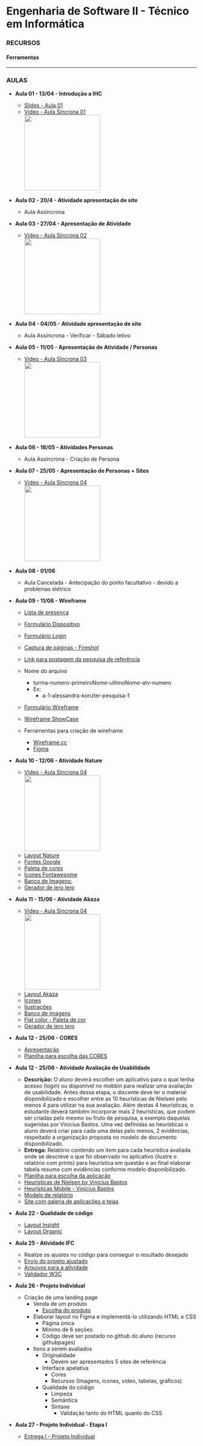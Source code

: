 # Engenharia de Software II - Técnico em Informática

### RECURSOS
#### Ferramentas


---

### AULAS
* **Aula 01 - 13/04 - Introdução a IHC**   
    * [Slides - Aula 01](https://github.com/kennedyaraujo/ifc/blob/main/algoritmo/slides/aula01-algoritmo.pdf)
    * [Vídeo - Aula Síncrona 01](https://www.youtube.com/watch?v=xmRSrJSUJrM) <br/>
    <a href="https://www.youtube.com/watch?v=xmRSrJSUJrM"> <img src="https://img.youtube.com/vi/xmRSrJSUJrM/maxresdefault.jpg" width="200"></a>  
    <!-- [![Vídeo - Aula 01](https://img.youtube.com/vi/JAkcA0eMRFg/maxresdefault.jpg)](https://youtu.be/JAkcA0eMRFg) -->
* **Aula 02 - 20/4 - Atividade apresentação de site**
    * Aula Assíncrona
* **Aula 03 - 27/04 - Apresentação de Atividade**
    * [Vídeo - Aula Síncrona 02](https://www.youtube.com/watch?v=Iz-NAiDcWSU) <br/>
    <a href="https://www.youtube.com/watch?v=Iz-NAiDcWSU"> <img src="https://img.youtube.com/vi/Iz-NAiDcWSU/maxresdefault.jpg" width="200"></a> 
* **Aula 04 - 04/05 - Atividade apresentação de site**
    * Aula Assíncrona - Verificar - Sábado letivo
* **Aula 05 - 11/05 - Apresentação de Atividade / Personas**
    * [Vídeo - Aula Síncrona 03](https://www.youtube.com/watch?v=J3KSFREwx1c) <br/>
    <a href="https://www.youtube.com/watch?v=J3KSFREwx1c"> <img src="https://img.youtube.com/vi/J3KSFREwx1c/maxresdefault.jpg" width="200"></a> 
* **Aula 06 - 18/05 - Atividades Personas**
    * Aula Assíncrona - Criação de Persona
* **Aula 07 - 25/05 - Apresentação de Personas + Sites**
    * [Vídeo - Aula Síncrona 04](https://www.youtube.com/watch?v=nGDoZCk9dJQ) <br/>
    <a href="https://www.youtube.com/watch?v=nGDoZCk9dJQ"> <img src="https://img.youtube.com/vi/nGDoZCk9dJQ/maxresdefault.jpg" width="200"></a>    
* **Aula 08 - 01/06**
    * Aula Cancelada - Antecipação do ponto facultativo - devido a problemas elétrico
* **Aula 09 - 11/06 - Wireframe**
    * [Lista de presença](https://docs.google.com/spreadsheets/d/1CiPEIcsYaQxuKma1n1iWttEesfuUUmJklBvxrpDEP0Q/edit?usp=sharing)
    * [Formulário Dispositivo](https://forms.gle/Z7afxD5Qz6htJ9VD9)
    * [Formulário Login](https://forms.gle/zq1eeAqheorw6oar9)
    * [Captura de páginas - Fireshot](https://chrome.google.com/webstore/detail/take-webpage-screenshots/mcbpblocgmgfnpjjppndjkmgjaogfceg?hl=pt-BR)
    * [Link para postagem da pesquisa de referência](https://drive.google.com/drive/folders/1txQ3kFiH2NUWFjNdG4Df2qOPZfdJl2H1?usp=sharing)
    * Nome do arquivo
        * turma-numero-primeiroNome-ultimoNome-atv-numero
        * Ex:
            * a-1-alessandra-konzler-pesquisa-1

    * [Formulário Wireframe](https://forms.gle/ugCP99CCsxDpjxXz6)
    * [Wireframe ShowCase](http://www.wireframeshowcase.com/)
    * Ferramentas para criação de wireframe
        * [Wireframe.cc](https://wireframe.cc/)
        * [Figma](https://www.figma.com)
* **Aula 10 - 12/06 - Atividade Nature**
    * [Vídeo - Aula Síncrona 04](https://www.youtube.com/watch?v=skI5eHWeErg) <br/>
    <a href="https://www.youtube.com/watch?v=skI5eHWeErg"> <img src="https://img.youtube.com/vi/skI5eHWeErg/maxresdefault.jpg" width="200"></a> 
    * [Layout Nature](https://raw.githubusercontent.com/kennedyaraujo/ifc/main/prototipacao/atividades/atv-nature/home.jpg)
    * [Fontes Google](https://fonts.google.com/)
    * [Paleta de cores](https://www.colourlovers.com/palettes)
    * [Ícones Fontawesome](https://fontawesome.com/v5/cheatsheet/free/regular)
    * [Banco de Imagens: ](https://unsplash.com/)
    * [Gerador de lero lero](https://lerolero.com/)
* **Aula 11 - 15/06 - Atividade Akaza**
    * [Vídeo - Aula Síncrona 04](https://www.youtube.com/watch?v=CL3pueM4Z5M) <br/>
    <a href="https://www.youtube.com/watch?v=CL3pueM4Z5M"> <img src="https://img.youtube.com/vi/CL3pueM4Z5M/maxresdefault.jpg" width="200"></a> 
    * [Layout Akaza](https://raw.githubusercontent.com/kennedyaraujo/ifc/main/prototipacao/atividades/atv-akaza/layout-akaza.png)
    * [Ícones](https://endlessicons.com/)
    * [Ilustrações](https://undraw.co/illustrations)
    * [Banco de imagens](https://www.pexels.com/search/person/)
    * [Flat color - Paleta de cor](https://flatuicolors.com/)
    * [Gerador de lero lero](https://lerolero.com/)
* **Aula 12 - 25/06 - CORES**
    * [Apresentação]()
    * [Planilha para escolha das CORES](https://docs.google.com/spreadsheets/d/1DfC2VkSMkk8ilmPl8Oqeozk0i4P9j0FcUeAUaPCwNDc/edit?usp=sharing)

* **Aula 12 - 25/06 - Atividade Avaliação de Usabilidade**
    * **Descrição:** O aluno deverá escolher um aplicativo para o qual tenha acesso (login) ou disponível no mobbin para realizar uma avaliação de usabilidade. Antes dessa etapa, o discente deve ler o material disponibilizado e escolher entre as 10 heurísticas de Nielsen pelo menos 4 para utilizar na sua avaliação. Além destas 4 heurísticas, o estudante deverá também incorporar mais 2 heurísticas, que podem ser criadas pelo mesmo ou fruto de pesquisa, a exemplo daquelas sugeridas por Vinícius Bastos. Uma vez definidas as heurísticas o aluno deverá criar para cada uma delas pelo menos, 2 evidências, respeitado a organização proposta no modelo de documento disponibilizado.
    * **Entrega:** Relatório contendo um item para cada heurística avaliada onde se descreve o que foi observado no aplicativo (ilustre o relatório com prints) para heurística em questão e ao final elaborar tabela resumo com evidências conforme modelo disponibilizado.
    * [Planilha para escolha da aplicação](https://docs.google.com/spreadsheets/d/1SqpNnoeODNjyLMOHNSGY5N3t0jET0FQASpdpQUhSmq8/edit?usp=sharing)
    * [Heurísticas de Nielsen by Vinícius Bastos](https://github.com/kennedyaraujo/ifc/blob/main/eng-soft2/material-complementar/atv-usabilidade/heuristicas-de-nielsen-v2.pdf)
    * [Heurísticas Mobile - Vinícius Bastos](https://github.com/kennedyaraujo/ifc/blob/main/eng-soft2/material-complementar/atv-usabilidade/heuristicas-mobile-vinicius-bastos.pdf)
    * [Modelo de relatório](https://docs.google.com/document/d/1TsaYcAHTDCj4kW_YT9eRdEya4JRKhXopsw6mnYmDujE/edit?usp=sharing)
    * [Site com galeria de aplicações e telas](https://mobbin.design)

* **Aula 22 - Qualidade de código**
    * [Layout Insight](https://github.com/kennedyaraujo/ifc/tree/main/eng-soft2/material-complementar/layouts/insight)
    * [Layout Organic](https://github.com/kennedyaraujo/ifc/tree/main/eng-soft2/material-complementar/layouts/organic)

* **Aula 25 - Atividade IFC**
    * Realize os ajustes no código para conseguir o resultado desejado
    * [Envio do projeto ajustado](https://forms.gle/MFEKdzAbqxmFyBZn6)
    * [Arquivos para a atividade](https://github.com/kennedyaraujo/ifc/tree/main/eng-soft2/material-complementar/atv-site-ifc)
    * [Validador W3C](https://validator.w3.org/)
* **Aula 26 - Projeto Individual**
    * Criação de uma landing page
        * Venda de um produto
            * [Escolha do produto](https://docs.google.com/spreadsheets/d/1AuiREsw-3R5MOYbtQ3n86sXFs7RivoOVn3R1zPDbL1M/edit?usp=sharing)
        * Elaborar layout no Figma e implementá-lo utilizando HTML e CSS
            * Página única
            * Mínimo de 6 seções
            * Código deve ser postado no github do aluno (recurso githubpages)
        * Itens a serem avaliados
            * Originalidade
                * Devem ser apresentados 5 sites de referência
            * Interface apelativa
                * Cores
                * Recursos (Imagens, ícones, vídeo, tabelas, gráficos)
            * Qualidade do código
                * Limpeza
                * Semântica
                * Sintaxe
                    * Validação tanto do HTML quanto do CSS
* **Aula 27 - Projeto Individual - Etapa I**
    * [Entrega I - Projeto Individual](https://forms.gle/QLWKsZQA9Uug9KFJ9)
